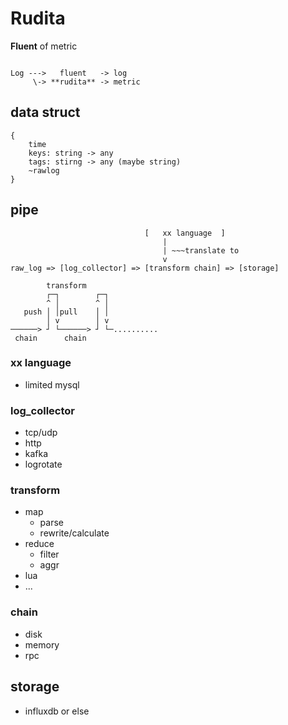# Rudita

**Fluent** of metric

```

Log --->   fluent   -> log
     \-> **rudita** -> metric
```

## data struct

```
{
    time
    keys: string -> any
    tags: stirng -> any (maybe string)
    ~rawlog
}
```

## pipe

```
                              [   xx language  ]
                                  |
                                  | ~~~translate to
                                  v
raw_log => [log_collector] => [transform chain] => [storage]

        transform 
        ┌─┐        ┌─┐
        ^ │        ^ │
   push │ │pull    │ │
        │ v        │ v
──────> ┘ └──────> ┘ └─..........
 chain      chain
```

### xx language
 + limited mysql

### log_collector
 + tcp/udp
 + http
 + kafka
 + logrotate
 
### transform 
 + map
   + parse
   + rewrite/calculate
 + reduce
   + filter
   + aggr
 + lua
 + ...
 
### chain
 + disk
 + memory
 + rpc
 
## storage
 + influxdb or else